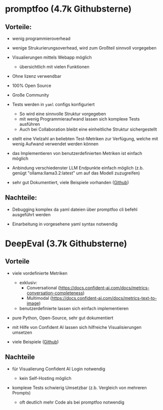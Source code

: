 # promptfoo (4.7k Githubsterne)

## Vorteile:

- wenig programmieroverhead

- wenige Strukurierungsoverhead, wird zum Großteil sinnvoll vorgegeben

- Visualierungen mittels Webapp möglich
    - übersichtlich mit vielen Funktionen

- Ohne lizenz verwendbar

- 100% Open Source

- Große Community

- Tests werden in `yaml` configs konfiguriert
    - So wird eine sinnvolle Struktur vorgegeben 
    - mit wenig Programmieraufwand lassen sich komplexe Tests ausführen
    - Auch bei Collaboration bleibt eine einheitliche Struktur sichergestellt

- stellt eine Vielzahl an beliebten Test-Metriken zur Verfügung, welche mit wenig Aufwand verwendet werden können

- das Implementieren von benutzerdefinierten Metriken ist einfach möglich

- Anbindung verschiedenster LLM Endpunkte einfach möglich (z.b. genügt "ollama:llama3.2:latest" um auf das Modell zuzugreifen)

- sehr gut Dokumentiert, viele Beispiele vorhanden ([Github](https://github.com/promptfoo/promptfoo/tree/main/examples))

## Nachteile:

- Debugging komplex da yaml dateien über promptfoo cli befehl ausgeführt werden

- Einarbeitung in vorgesehene yaml syntax notwendig

# DeepEval (3.7k Githubsterne)

## Vorteile
- viele vordefinierte Metriken
    - exklusiv: 
        - Conversational (https://docs.confident-ai.com/docs/metrics-conversation-completeness)
        - Multimodal (https://docs.confident-ai.com/docs/metrics-text-to-image)
    - benutzerdefinierte lassen sich einfach implementieren

- pure Python, Open-Source, sehr gut dokumentiert

- mit Hilfe von Confident AI lassen sich hilfreiche Visualisierungen umsetzen

- viele Beispiele ([Github](https://github.com/confident-ai/deepeval/tree/main/examples))

## Nachteile
- für Visualierung Confident AI Login notwendig
    - kein Self-Hosting möglich

- komplexe Tests schwierig Umsetzbar (z.b. Vergleich von mehreren Prompts)
    - oft deutlich mehr Code als bei promptfoo notwendig

